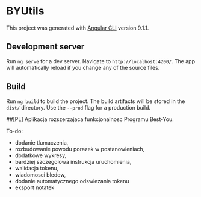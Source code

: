 # BYUtils

This project was generated with [Angular CLI](https://github.com/angular/angular-cli) version 9.1.1.

## Development server

Run `ng serve` for a dev server. Navigate to `http://localhost:4200/`. The app will automatically reload if you change any of the source files.

## Build

Run `ng build` to build the project. The build artifacts will be stored in the `dist/` directory. Use the `--prod` flag for a production build.

##[PL] Aplikacja rozszerzajaca funkcjonalnosc Programu Best-You.


To-do:
- dodanie tlumaczenia,
- rozbudowanie powodu porazek w postanowieniach,
- dodatkowe wykresy,
- bardziej szczegolowa instrukcja uruchomienia,
- walidacja tokenu,
- wiadomosci bledow,
- dodanie automatycznego odswiezania tokenu
- eksport notatek

